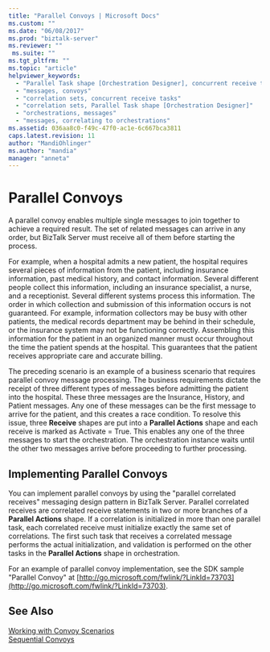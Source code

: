 ```yaml
---
title: "Parallel Convoys | Microsoft Docs"
ms.custom: ""
ms.date: "06/08/2017"
ms.prod: "biztalk-server"
ms.reviewer: ""
 ms.suite: ""
ms.tgt_pltfrm: ""
ms.topic: "article"
helpviewer_keywords: 
  - "Parallel Task shape [Orchestration Designer], concurrent receive tasks"
  - "messages, convoys"
  - "correlation sets, concurrent receive tasks"
  - "correlation sets, Parallel Task shape [Orchestration Designer]"
  - "orchestrations, messages"
  - "messages, correlating to orchestrations"
ms.assetid: 036aa8c0-f49c-47f0-ac1e-6c667bca3811
caps.latest.revision: 11
author: "MandiOhlinger"
ms.author: "mandia"
manager: "anneta"
---
```

# Parallel Convoys
A parallel convoy enables multiple single messages to join together to achieve a required result. The set of related messages can arrive in any order, but BizTalk Server must receive all of them before starting the process.  
  
 For example, when a hospital admits a new patient, the hospital requires several pieces of information from the patient, including insurance information, past medical history, and contact information. Several different people collect this information, including an insurance specialist, a nurse, and a receptionist. Several different systems process this information. The order in which collection and submission of this information occurs is not guaranteed. For example, information collectors may be busy with other patients, the medical records department may be behind in their schedule, or the insurance system may not be functioning correctly. Assembling this information for the patient in an organized manner must occur throughout the time the patient spends at the hospital. This guarantees that the patient receives appropriate care and accurate billing.  
  
 The preceding scenario is an example of a business scenario that requires parallel convoy message processing. The business requirements dictate the receipt of three different types of messages before admitting the patient into the hospital. These three messages are the Insurance, History, and Patient messages. Any one of these messages can be the first message to arrive for the patient, and this creates a race condition. To resolve this issue, three **Receive** shapes are put into a **Parallel Actions** shape and each receive is marked as Activate = True. This enables any one of the three messages to start the orchestration. The orchestration instance waits until the other two messages arrive before proceeding to further processing.  
  
## Implementing Parallel Convoys  
 You can implement parallel convoys by using the "parallel correlated receives" messaging design pattern in BizTalk Server. Parallel correlated receives are correlated receive statements in two or more branches of a **Parallel Actions** shape. If a correlation is initialized in more than one parallel task, each correlated receive must initialize exactly the same set of correlations. The first such task that receives a correlated message performs the actual initialization, and validation is performed on the other tasks in the **Parallel Actions** shape in orchestration.  
  
 For an example of parallel convoy implementation, see the SDK sample "Parallel Convoy" at [http://go.microsoft.com/fwlink/?LinkId=73703](http://go.microsoft.com/fwlink/?LinkId=73703).  
  
## See Also  
 [Working with Convoy Scenarios](../core/working-with-convoy-scenarios.md)   
 [Sequential Convoys](../core/sequential-convoys.md)